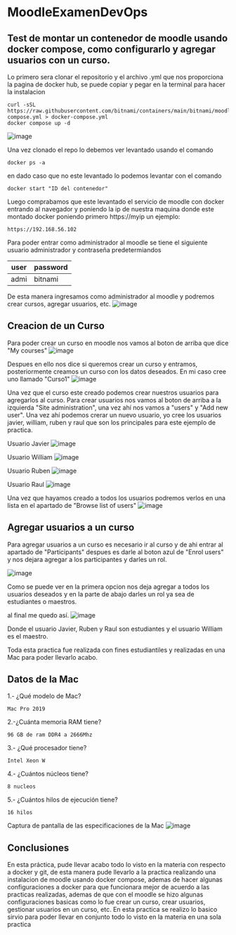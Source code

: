 # MoodleExamenDevOps
## Test de montar un contenedor de moodle usando docker compose, como configurarlo y agregar usuarios con un curso.

Lo primero sera clonar el repositorio y el archivo .yml que nos proporciona la pagina de docker hub, se puede copiar y pegar en la terminal para hacer la instalacion
```
curl -sSL https://raw.githubusercontent.com/bitnami/containers/main/bitnami/moodle/docker-compose.yml > docker-compose.yml
docker compose up -d
```
![image](img/img_clon_repo.jpg)

Una vez clonado el repo lo debemos ver levantado usando el comando
```
docker ps -a
```
en dado caso que no este levantado lo podemos levantar con el comando
```
docker start "ID del contenedor"
```
Luego comprabamos que este levantado el servicio de moodle con docker entrando al navegador y poniendo la ip de nuestra maquina donde este montado docker poniendo primero https://myip
un ejemplo:
```
https://192.168.56.102
```
Para poder entrar como administrador al moodle se tiene el siguiente usuario administrador y contraseña predetermiandos

| user | password |
| ------ | ------ |
| admi | bitnami|

De esta manera ingresamos como administrador al moodle y podremos crear cursos, agregar usuarios, etc.
![image](img/img_moodle.jpg)

## Creacion de un Curso

Para poder crear un curso en moodle nos vamos al boton de arriba que dice "My courses"
![image](img/img_curso.jpg)

Despues en ello nos dice si queremos crear un curso y entramos, posteriormente creamos un curso con los datos deseados.
En mi caso cree uno llamado "Curso1"
![image](img/img_creacion_curso.jpg)

Una vez que el curso este creado podemos crear nuestros usuarios para agregarlos al curso.
Para crear usuarios nos vamos al boton de arriba a la izquierda "Site administration", una vez ahí nos vamos a "users" y "Add new user".
Una vez ahí podemos crerar un nuevo usuario, yo cree los usuarios javier, william, ruben y raul que son los principales para este ejemplo de practica.

Usuario Javier
![image](img/img_user_javier.jpg)

Usuario William
![image](img/img_user_william.jpg)

Usuario Ruben
![image](img/img_user_ruben.jpg)

Usuario Raul
![image](img/img_user_raul.jpg)

Una vez que hayamos creado a todos los usuarios podremos verlos en una lista en el apartado de "Browse list of users"
![image](img/img_lista_users.jpg)

## Agregar usuarios a un curso
Para agregar usuarios a un curso es necesario ir al curso y de ahi entrar al apartado de "Participants" despues es darle al boton azul de "Enrol users" y nos dejara agregar a los participantes y darles un rol.

![image](img/img_agregar_users_curso.jpg)

Como se puede ver en la primera opcion nos deja agregar a todos los usuarios deseados y en la parte de abajo darles un rol ya sea de estudiantes o maestros.

al final me quedo así.
![image](img/img_users_en_curso.jpg)

Donde el usuario Javier, Ruben y Raul son estudiantes y el usuario William es el maestro.

Toda esta practica fue realizada con fines estudiantiles y realizadas en una Mac para poder llevarlo acabo.

## Datos de la Mac

1.- ¿Qué modelo de Mac?
```
Mac Pro 2019
```
2.-¿Cuánta memoria RAM tiene?
```
96 GB de ram DDR4 a 2666Mhz
```
3.- ¿Qué procesador tiene?
```
Intel Xeon W
```
4.- ¿Cuántos núcleos tiene?
```
8 nucleos
```
5.- ¿Cuántos hilos de ejecución tiene?
```
16 hilos
```
Captura de pantalla de las especificaciones de la Mac
![image](img/img_MAC_specs.jpg)

## Conclusiones
En esta práctica, pude llevar acabo todo lo visto en la materia con respecto a docker y git, de esta manera pude llevarlo a la practica realizando una instalacion de moodle usando docker compose, ademas de hacer algunas configuraciones a docker para que funcionara mejor de acuerdo a las practicas realizadas, ademas de que con el moodle se hizo algunas configuraciones basicas como lo fue crear un curso, crear usuarios, gestionar usuarios en un curso, etc. 
En esta practica se realizo lo basico sirvio para poder llevar en conjunto todo lo visto en la materia en una sola practica
